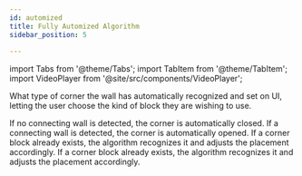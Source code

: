 ```yaml
---
id: automized
title: Fully Automized Algorithm
sidebar_position: 5
     
---
```


import Tabs from '@theme/Tabs';
import TabItem from '@theme/TabItem';
import VideoPlayer from '@site/src/components/VideoPlayer';

What type of corner the wall has automatically recognized and set on UI, letting the user choose the kind of block they are wishing to use. 

<Tabs groupId="blockCorner">
  <TabItem value="closedCorner" label="Closed Corner Block">
    If no connecting wall is detected, the corner is automatically closed.
<VideoPlayer src="/video/haus/corner_0.mp4" />

  </TabItem>
  <TabItem value="openCorner" label="Open Corner Block">
    If a connecting wall is detected, the corner is automatically opened.
  </TabItem>
  <TabItem value="existingCornerBlock" label="Existing Corner Block">
    If a corner block already exists, the algorithm recognizes it and adjusts the placement accordingly.
  </TabItem>
  <TabItem value="connectingWallBlock" label=" Connecting Wall Block">
    If a corner block already exists, the algorithm recognizes it and adjusts the placement accordingly.
  </TabItem>
    
</Tabs>

